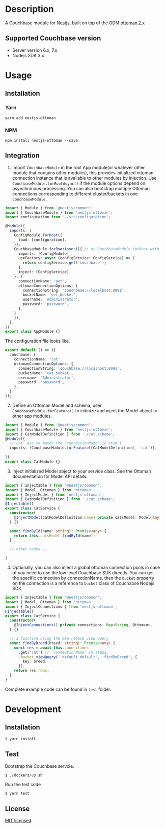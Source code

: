# Description


A Couchbase module for [Nestjs](https://github.com/nestjs/nest), built on top of the ODM [ottoman 2.x](https://v2.ottomanjs.com/)


## Supported Couchbase version

- Server version 6.x, 7.x
- Nodejs SDK 3.x


# Usage

## Installation

### Yarn
```
yarn add nestjs-ottoman
```

### NPM
```
npm install nestjs-ottoman --save
```

## Integration


1. Import `CouchbaseModule` in the root App module(or whatever other module that contains other modules), this provides initialized ottoman connection instance that is available to other modules by injection.
Use `CouchbaseModule.forRootAsync()` if the module options depend on asynchronous processing.
You can also bootstrap multiple Ottoman connections corresponding to different cluster/buckets in one `CouchbaseModule`.

```typescript
import { Module } from '@nestjs/common';
import { CouchbaseModule } from 'nestjs-ottoman';
import configuration from './src/configuration';

@Module({
  imports: [
    ConfigModule.forRoot({
      load: [configuration],
    }),
    CouchbaseModule.forRootAsync([{ // or CouchbaseModule.forRoot with a static option
      imports: [ConfigModule],
      useFactory: async (configService: ConfigService) => {
        return configService.get('couchbase');
      },
      inject: [ConfigService],
    }, {
      connectionName: 'pet',
      ottomanConnectionOptions: {
        connectionString: 'couchbase://localhost:8091',
        bucketName: 'pet_bucket',
        username: 'Administrator',
        password: 'password',
      },
    }
    ]),
  ],
})
export class AppModule {}
```

The configuration file looks like,
```typescript
export default () => ({
  couchbase: {
    connectionName: 'cat',
    ottomanConnectionOptions: {
      connectionString: 'couchbase://localhost:8091',
      bucketName: 'cat_bucket',
      username: 'Administrator',
      password: 'password',
    },
  }
});

```


2. Define an Ottoman Model and schema, user `CouchbaseModule.forFeature()` to initinize and inject the Model object to other app modules.

```typescript
import { Module } from '@nestjs/common';
import { CouchbaseModule } from 'nestjs-ottoman';
import { CatModelDefinition } from './cat.schema';
@Module({
  //'cat' has to match the "connectionName" in step 1
  imports: [CouchbaseModule.forFeature([CatModelDefinition], 'cat')], 
  
})
export class CatModule {}
```

3. Inject initialized Model object to your service class. See the Ottoman documentation for Model API details.

```typescript
import { Injectable } from '@nestjs/common';
import { Model, Ottoman } from 'ottoman';
import { InjectModel } from 'nestjs-ottoman';
import { CatModelDefinition } from './cat.schema';
@Injectable()
export class CatService {
  constructor(
    @InjectModel(CatModelDefinition.name) private catsModel: Model<any>
  ) {}

  async findById(name: string): Promise<any> {
    return this.catsModel.findById(name);
  }

  // other codes ...

}
```

4. Optionally, you can also inject a global ottoman connection pools in case of you need to use the low level Couchbase SDK directly.
You can get the specific connection by connectionName, then the `bucket` property on the connection is a reference to `bucket` class of Couchabse Nodejs SDK.

```typescript
import { Injectable } from '@nestjs/common';
import { Model, Ottoman } from 'ottoman';
import { InjectConnections } from 'nestjs-ottoman';
@Injectable()
export class CatService {
  constructor(
    @InjectConnections() private connections: Map<String, Ottoman>,
  ) {}

  // a function using the map-reduce view query
  async findByBreed(breed: string): Promise<any> {
    const res = await this.connections
      .get('cat') // `connectionName` in step1,
      .bucket.viewQuery('_default_default', 'findByBreed', {
        key: breed,
      });
    return res.rows;
  }
}
```

Complete example code can be found in `test` folder.

# Development

## Installation

```bash
$ yarn install
```

## Test

Bootstrap the Couchbase servcie.
```
$ ./dockers/up.sh
```

Run the test code

```bash
$ yarn test

```


## License

[MIT licensed](LICENSE).

